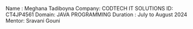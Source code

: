 Name : Meghana Tadiboyna
Company: CODTECH IT SOLUTIONS
ID: CT4JP4561
Domain: JAVA PROGRAMMING
Duration : July to August 2024
Mentor: Sravani Gouni
